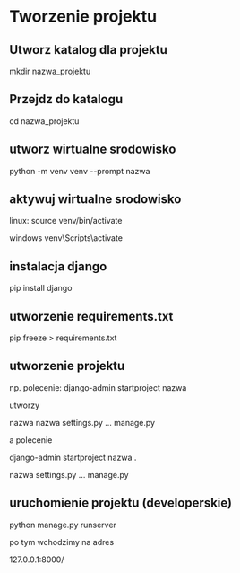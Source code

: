 


# Tworzenie projektu

## Utworz katalog dla projektu

mkdir nazwa_projektu

## Przejdz do katalogu

cd nazwa_projektu

## utworz wirtualne srodowisko

python -m venv venv --prompt nazwa

## aktywuj wirtualne srodowisko

linux:
source venv/bin/activate

windows
venv\Scripts\activate

## instalacja django

pip install django

## utworzenie requirements.txt

pip freeze > requirements.txt


## utworzenie projektu

np. polecenie:
django-admin startproject nazwa

utworzy

nazwa
    nazwa
        settings.py
        ...
    manage.py


a polecenie 

django-admin startproject nazwa .

nazwa
    settings.py
    ...
manage.py


## uruchomienie projektu (developerskie)

python manage.py runserver

po tym wchodzimy na adres 

127.0.0.1:8000/




